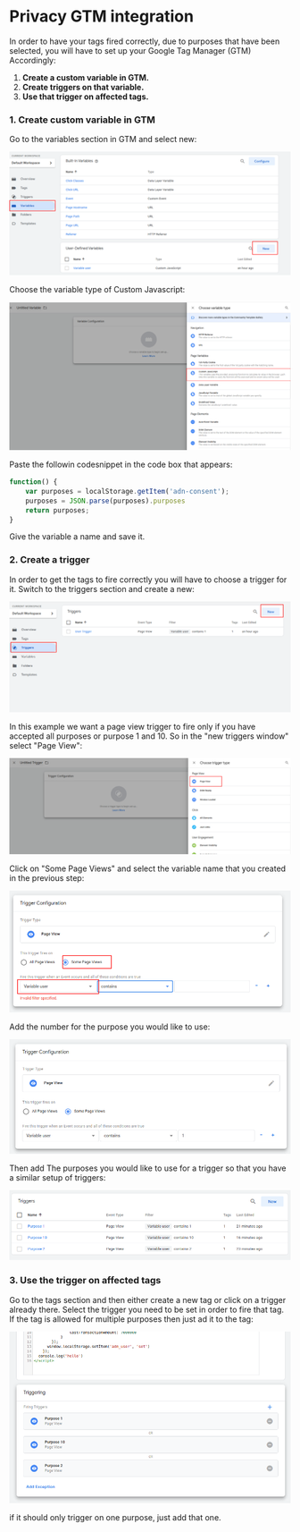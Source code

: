 # Privacy GTM integration

In order to have your tags fired correctly, due to purposes that have been selected, you will have to set up your Google Tag Manager \(GTM\) Accordingly:

1. **Create a custom variable in GTM.**
2. **Create triggers on that variable.**
3. **Use that trigger on affected tags.**

### 1. Create custom variable in GTM

Go to the variables section in GTM and select new:

![](../../.gitbook/assets/image%20%2835%29.png)

Choose the variable type of Custom Javascript:

![](../../.gitbook/assets/image%20%2841%29.png)

Paste the followin codesnippet in the code box that appears:

```javascript
function() {
	var purposes = localStorage.getItem('adn-consent');
    purposes = JSON.parse(purposes).purposes
	return purposes;
}
```

Give the variable a name and save it.

### 2. Create a trigger

In order to get the tags to fire correctly you will have to choose a trigger for it. Switch to the triggers section and create a new:

![](../../.gitbook/assets/image%20%2834%29.png)

In this example we want a page view trigger to fire only if you have accepted all purposes or purpose 1 and 10. So in the "new triggers window" select "Page View":

![](../../.gitbook/assets/image%20%2836%29.png)

Click on "Some Page Views" and select the variable name that you created in the previous step:

![](../../.gitbook/assets/image%20%2839%29.png)

Add the number for the purpose you would like to use:

![](../../.gitbook/assets/image%20%2838%29.png)

Then add The purposes you would like to use for a trigger so that you have a similar setup of triggers:

![](../../.gitbook/assets/image%20%2837%29.png)

### 3. Use the trigger on affected tags

Go to the tags section and then either create a new tag or click on a trigger already there.  Select the trigger you need to be set in order to fire that tag. If the tag is allowed for multiple purposes then just ad it to the tag:

![](../../.gitbook/assets/image%20%2842%29.png)

if it should only trigger on one purpose, just add that one.









